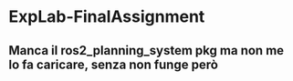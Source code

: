 # ExpLab-FinalAssignment
## Manca il ros2_planning_system pkg ma non me lo fa caricare, senza non funge però
